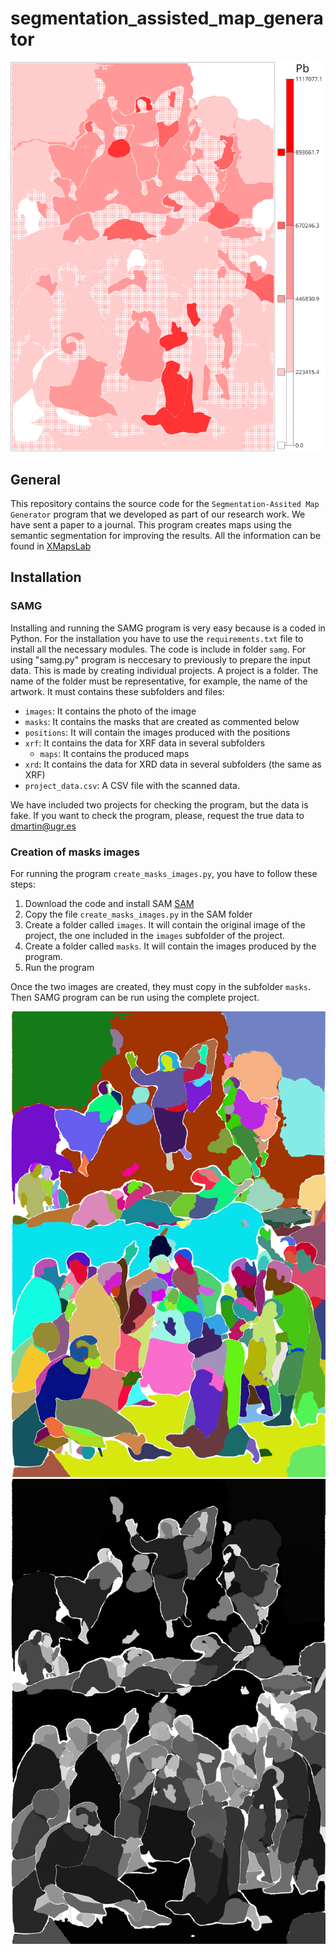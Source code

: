 # segmentation_assisted_map_generator
![example image](view1_Pb_SBMEA_RGB___VN0_PN0_4_grid.png "A map produced by SAMG")

## General
This repository contains the source code for the `Segmentation-Assited Map Generator` program that we developed as part of our research work. We have sent a paper to a journal.
This program creates maps using the semantic segmentation for improving the results.
All the information can be found in [XMapsLab](https://calipso.ugr.es/xmapslab.org)

## Installation
### SAMG
Installing and running the SAMG program is very easy because is a coded in Python. For the installation you have to use the `requirements.txt` file to install all the necessary modules. 
The code is include in folder `samg`. For using "samg.py" program is neccesary to previously to prepare the input data. This is made by creating individual projects. 
A project is a folder. The name of the folder must be representative, for example, the name of the artwork. It must contains these subfolders and files:
* `images`: It contains the photo of the image
* `masks`: It contains the masks that are created as commented below
* `positions`: It will contain the images produced with the positions
* `xrf`: It contains the data for XRF data in several subfolders
    * `maps`: It contains the produced maps
* `xrd`: It contains the data for XRD data in several subfolders (the same as XRF)
* `project_data.csv`: A CSV file with the scanned data.

We have included two projects for checking the program, but the data is fake. If you want to check the program, please, request the true data to <dmartin@ugr.es>

### Creation of masks images
For running the program `create_masks_images.py`, you have to follow these steps:
1. Download the code and install SAM [SAM](https://github.com/facebookresearch/segment-anything)
2. Copy the file `create_masks_images.py` in the SAM folder
3. Create a folder called `images`. It will contain the original image of the project, the one included in the `images` subfolder of the project.
4. Create a folder called `masks`. It will contain the images produced by the program.
5. Run the program

Once the two images are created, they must copy in the subfolder `masks`. Then SAMG program can be run using the complete project.

![color mask image](color_mask_244.png "Color image")
![identifiers image](segments_mask_244.png "Identifiers image")




